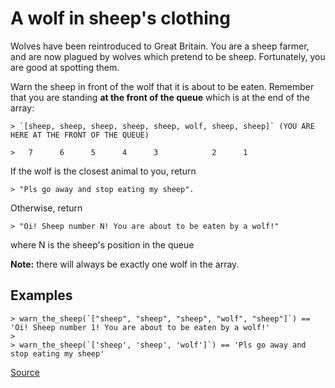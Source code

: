 # A wolf in sheep's clothing

Wolves have been reintroduced to Great Britain. You are a sheep farmer,
and are now plagued by wolves which pretend to be sheep. Fortunately,
you are good at spotting them.

Warn the sheep in front of the wolf that it is about to be eaten. Remember
that you are standing **at the front of the queue** which is at the end of the array:

<!-- markdownlint-disable MD013 -->
```text
> `[sheep, sheep, sheep, sheep, sheep, wolf, sheep, sheep]` (YOU ARE HERE AT THE FRONT OF THE QUEUE)

>   7      6      5      4      3            2      1
```
<!-- markdownlint-enable MD013 -->

If the wolf is the closest animal to you, return

```text
> "Pls go away and stop eating my sheep". 
```

Otherwise, return

```text
> "Oi! Sheep number N! You are about to be eaten by a wolf!" 
```

where N is the sheep's position in the queue

**Note:** there will always be exactly one wolf in the array.

## Examples

<!-- markdownlint-disable MD013 -->
```text
> warn_the_sheep(`["sheep", "sheep", "sheep", "wolf", "sheep"]`) == 'Oi! Sheep number 1! You are about to be eaten by a wolf!'
>
> warn_the_sheep(`['sheep', 'sheep', 'wolf']`) == 'Pls go away and stop eating my sheep'
```
<!-- markdownlint-enable MD013 -->

[Source](https://www.codewars.com/kata/5c8bfa44b9d1192e1ebd3d15/train/python)